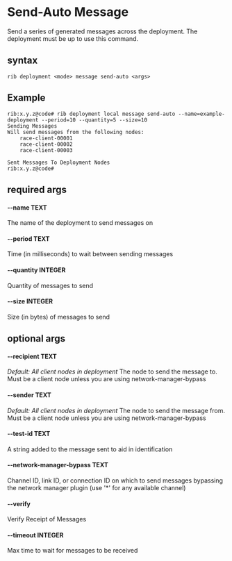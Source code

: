 # Send-Auto Message
Send a series of generated messages across the deployment. The deployment must be up to use this command.

## syntax

```
rib deployment <mode> message send-auto <args>
```

## Example

```
rib:x.y.z@code# rib deployment local message send-auto --name=example-deployment --period=10 --quantity=5 --size=10
Sending Messages
Will send messages from the following nodes:
	race-client-00001
	race-client-00002
	race-client-00003

Sent Messages To Deployment Nodes
rib:x.y.z@code#
```

## required args

#### --name TEXT
The name of the deployment to send messages on

#### --period TEXT
Time (in milliseconds) to wait between sending messages

#### --quantity INTEGER
Quantity of messages to send

#### --size INTEGER
Size (in bytes) of messages to send

## optional args

#### --recipient TEXT
*Default: All client nodes in deployment*
The node to send the message to. Must be a client node unless you are using network-manager-bypass

#### --sender TEXT
*Default: All client nodes in deployment*
The node to send the message from. Must be a client node unless you are using network-manager-bypass

#### --test-id TEXT
A string added to the message sent to aid in identification

#### --network-manager-bypass TEXT
Channel ID, link ID, or connection ID on which to send messages bypassing the network manager plugin (use '*' for any available channel)

#### --verify
Verify Receipt of Messages

#### --timeout INTEGER
Max time to wait for messages to be received

